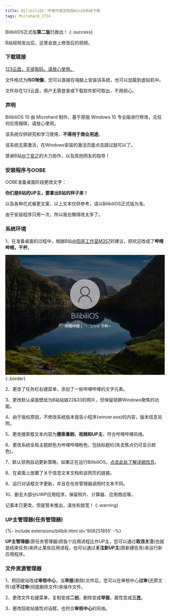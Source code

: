 ```yaml
---
title: BilibiliOS：哔哩哔哩定制版Win10系统下载
tags: Microhard_1724
---
```


BilibiliOS正式版**第二版**已推出！
{:.success}

B站视频发出后，这里会放上修改后的视频。

### 下载链接

[123云盘，无提取码，请放心使用。](https://www.123pan.com/s/zF07Vv-yMhWd.html)

文件格式为**ISO映像**，您可以直接在电脑上安装该系统，也可以加载到虚拟机中。

文件存在123云盘，用户无需登录或下载软件即可取出，不用担心。

### 声明

BilibiliOS 10 由 Microhard 制作，基于原版 Windows 10 专业版进行修改，无任何应用捆绑，请放心使用。

该系统仅供研究和学习使用，**不得用于商业用途**。

该系统无需激活，在Windows安装的激活页面点击跳过就可以了。

感谢B站[@丁安之](https://space.bilibili.com/1852591445)的大力协作，以及其他网友的指导！

### 安装程序与OOBE

OOBE准备桌面阶段更改文字：

**你们是B站的UP主，要拿出B站的样子来！**

以及各种花式催更文案，以上文本仅供参考，请以BilibiliOS正式版为准。

由于安装程序只用一次，所以我也懒得改太多了。

### 系统环境

1、在准备桌面的过程中，根据B站[@阳哥工作室M357](https://space.bilibili.com/477990670)的建议，把欢迎改成了**哔哩哔哩，干杯**。

![image](/81314F99-C104-43BD-8115-2310E3D1045D.jpeg){:.border}

2、更改了任务栏右键菜单，添加了一些哔哩哔哩的文字元素。

3、更改默认桌面壁纸为B站站娘22&33的照片，但保留锁屏Windows聚焦的功能。

4、由于版权原因，不修改系统版本报告小程序(winver.exe)的内容，版本信息另附。

5、更改搜索框文本内容为**搜索番剧、视频和UP主**，符合哔哩哔哩风格。

6、更改系统全局主题颜色为哔哩哔哩粉色，包括标题栏(失去焦点仍可显示颜色)。

7、默认禁用自动更新策略，如果正在运行BilibiliOS，[点击此处了解详细信息](ms-settings:windowsupdate)。

8、在桌面上放置了关于信息文本文档和该网页的链接。

9、运行对话框文字更新，并且在任务管理器调用时文本不同。

10、删去大部分UWP应用程序，保留照片、计算器、应用商店等。

记事本已更改，但是暂未推出，请坐和放宽！
{:.warning}

### UP主管理器(任务管理器)

<div>{%- include extensions/bilibili.html id='908251855' -%}</div>

**UP主管理器**(原任务管理器)把各个应用进程比作UP主，您可以通过**取消关注**(也就是结束任务)来终止某些应用进程，也可以通过**关注新UP主**(原新建任务)来运行新应用程序。

### 文件资源管理器

1、把回收站改成**审核中心**，当**举报**(删除)文件后，您可以在审核中心**过审**(还原文件)或**不过审**(彻底删除文件)来操作文件。

2、更改文件右键菜单，复制变成**二创**，删除变成**举报**，属性变成**三连**。

3、更改回收站属性对话框，也符合**审核中心**的风格。
